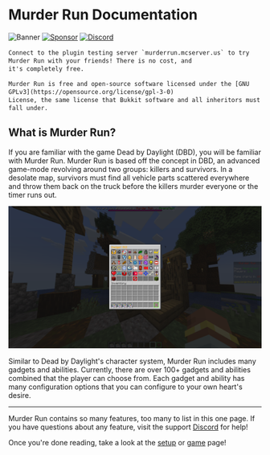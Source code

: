 # Murder Run Documentation

![Banner](https://www.bisecthosting.com/images/CF/Murder_Run/BH_Murder_Run_header.webp)
[![Sponsor](https://www.bisecthosting.com/images/CF/Murder_Run/BH_Murder_Run_promo2.webp)](https://bisecthosting.com/pulse)
[![Discord](https://www.bisecthosting.com/images/CF/Murder_Run/BH_Murder_Run_discord.webp)](https://discord.gg/cUMB6kCsh6)

```{note}
Connect to the plugin testing server `murderrun.mcserver.us` to try Murder Run with your friends! There is no cost, and
it's completely free.
```

```{note}
Murder Run is free and open-source software licensed under the [GNU GPLv3](https://opensource.org/license/gpl-3-0)
License, the same license that Bukkit software and all inheritors must fall under.
```

## What is Murder Run?
If you are familiar with the game Dead by Daylight (DBD), you will be familiar with Murder Run. Murder Run is based off
the concept in DBD, an advanced game-mode revolving around two groups: killers and survivors. In a desolate map, survivors
must find all vehicle parts scattered everywhere and throw them back on the truck before the killers murder everyone or
the timer runs out.

![intro.png](images/intro.png)

Similar to Dead by Daylight's character system, Murder Run includes many gadgets and abilities. Currently, there are 
over 100+ gadgets and abilities combined that the player can choose from. Each gadget and ability has many configuration 
options that you can configure to your own heart's desire.

---

Murder Run contains so many features, too many to list in this one page. If you have questions about any feature, visit
the support [Discord](https://discord.gg/cUMB6kCsh6) for help!

Once you're done reading, take a look at the [setup](setup.md) or [game](creation) page!